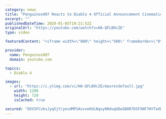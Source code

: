 ```yaml
---
category: news
title: "Penguinos007 Reacts to Diablo 4 Official Announcement Cinematic Trailer (Blizzcon 2019)"
excerpt: ""
publishedDateTime: 2020-01-05T19:21:52Z
originalUrl: "https://youtube.com/watch?v=HA-QFLB9cZE"
type: video

featuredContent: "<iframe width=\"800\" height=\"500\" frameborder=\"0\" src=\"https://www.youtube.com/embed/HA-QFLB9cZE\" allow=\"accelerometer; autoplay; encrypted-media; gyroscope; picture-in-picture\" allowfullscreen></iframe>"

provider:
  name: Penguinos007
  domain: youtube.com

topics:
  - Diablo 4

images:
  - url: "https://i.ytimg.com/vi/HA-QFLB9cZE/maxresdefault.jpg"
    width: 1280
    height: 720
    isCached: true

secured: "EKV3FCvbsJyq5jY/yesdMPSAsvxmXULNqxy0HduqGDwSB8R7DSFXNF7HYTaXH+xdvkAcsDU1pd5OEOA5rV05Do8MP9IOZ1dNjVk5+BeqhKVUjKA1B3zcbqlYKSxiWo1VUMgMMTNtR42WWVOAeKO3jiBAG3JoFn/Dyus/bxHahdJS29FmX0SCJiIh3xd3q6myW7irT9c1i/5g5Dkn6sziPBlr8Y9k43tLbo7XXcDPKf54RxO/2R5Z/CQaQ6ugu5qVshZuf9QMno13VI71yzXy9fEJUVw+lPAgTGq4PGh60QderrTeBxiJztnPd5ve9yci9DAcmxAfY5hWvyJD5J6H+idMT5CdrzJV8FWGh7SNZL/jMtEJcXUgtQcoqYL+unWu/ZwAT+GiDVjdpRMA4kjyV8nKu1aFQdZLd0Kfx9rEpwJrLb1T5YfjsAutidCVjEry;rNzU7NHCxNb5tVEhbNPaQQ=="
---
```


